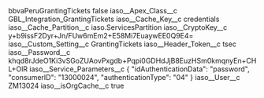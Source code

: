 <?xml version="1.0" encoding="UTF-8"?>
<CustomMetadata xmlns="http://soap.sforce.com/2006/04/metadata" xmlns:xsi="http://www.w3.org/2001/XMLSchema-instance" xmlns:xsd="http://www.w3.org/2001/XMLSchema">
    <label>bbvaPeruGrantingTickets</label>
    <protected>false</protected>
    <values>
        <field>iaso__Apex_Class__c</field>
        <value xsi:type="xsd:string">GBL_Integration_GrantingTickets</value>
    </values>
    <values>
        <field>iaso__Cache_Key__c</field>
        <value xsi:type="xsd:string">credentials</value>
    </values>
    <values>
        <field>iaso__Cache_Partition__c</field>
        <value xsi:type="xsd:string">iaso.ServicesPartition</value>
    </values>
    <values>
        <field>iaso__CryptoKey__c</field>
        <value xsi:type="xsd:string">y+b9issF2Dyr+Jn/FUw6mEm2+E58Mi7EuaywEE0Q9E4=</value>
    </values>
    <values>
        <field>iaso__Custom_Setting__c</field>
        <value xsi:type="xsd:string">GrantingTickets</value>
    </values>
    <values>
        <field>iaso__Header_Token__c</field>
        <value xsi:type="xsd:string">tsec</value>
    </values>
    <values>
        <field>iaso__Password__c</field>
        <value xsi:type="xsd:string">khqd8rJdeO1Ki3vSGoZUAovPxgdb+Pqpi0GDHdJjB8EuzHSm0kmqnyEn+CHL+OlR</value>
    </values>
    <values>
        <field>iaso__Service_Parameters__c</field>
        <value xsi:type="xsd:string">{
    &quot;idAuthenticationData&quot;: &quot;password&quot;,
    &quot;consumerID&quot;: &quot;13000024&quot;,
    &quot;authenticationType&quot;: &quot;04&quot;
}</value>
    </values>
    <values>
        <field>iaso__User__c</field>
        <value xsi:type="xsd:string">ZM13024</value>
    </values>
    <values>
        <field>iaso__isOrgCache__c</field>
        <value xsi:type="xsd:boolean">true</value>
    </values>
</CustomMetadata>

